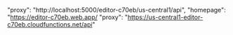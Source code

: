 "proxy": "http://localhost:5000/editor-c70eb/us-central1/api",
"homepage": "https://editor-c70eb.web.app/
"proxy": "https://us-central1-editor-c70eb.cloudfunctions.net/api"
